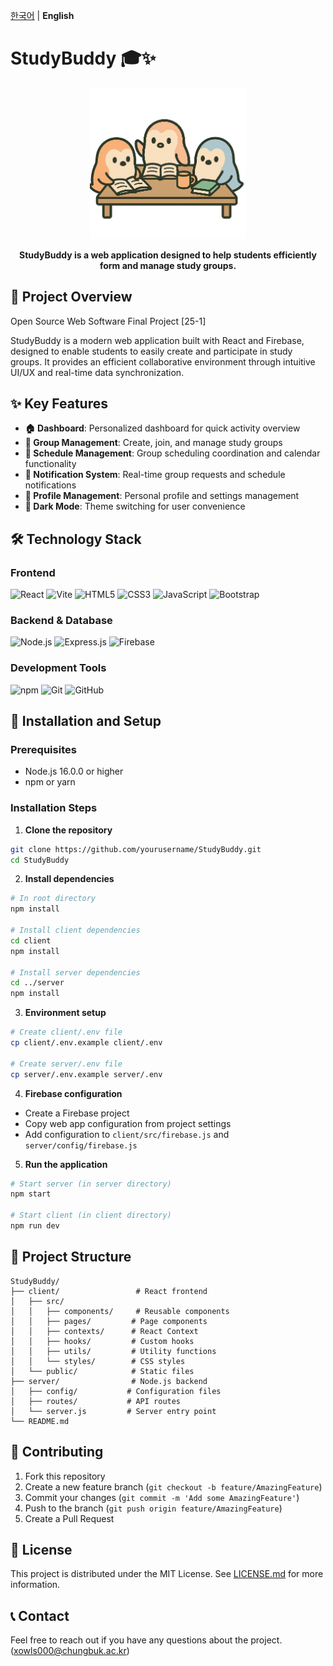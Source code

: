 [한국어](README.md) | **English**

# StudyBuddy 🎓✨
<div align="center">
  <img src="client/src/assets/logoHome.png" width="250"/><br>
  <p><strong>StudyBuddy is a web application designed to help students efficiently form and manage study groups.
</strong></p>
</div>

## 📝 Project Overview

Open Source Web Software Final Project [25-1]

StudyBuddy is a modern web application built with React and Firebase, designed to enable students to easily create and participate in study groups. It provides an efficient collaborative environment through intuitive UI/UX and real-time data synchronization.

## ✨ Key Features

- **🏠 Dashboard**: Personalized dashboard for quick activity overview
- **👥 Group Management**: Create, join, and manage study groups
- **📅 Schedule Management**: Group scheduling coordination and calendar functionality
- **🔔 Notification System**: Real-time group requests and schedule notifications
- **👤 Profile Management**: Personal profile and settings management
- **🌙 Dark Mode**: Theme switching for user convenience

## 🛠️ Technology Stack

### Frontend
![React](https://img.shields.io/badge/React-61DAFB?style=for-the-badge&logo=react&logoColor=white)
![Vite](https://img.shields.io/badge/Vite-646CFF?style=for-the-badge&logo=vite&logoColor=white)
![HTML5](https://img.shields.io/badge/HTML5-E34F26?style=for-the-badge&logo=html5&logoColor=white)
![CSS3](https://img.shields.io/badge/CSS3-1572B6?style=for-the-badge&logo=css3&logoColor=white)
![JavaScript](https://img.shields.io/badge/JavaScript-F7DF1E?style=for-the-badge&logo=javascript&logoColor=white)
![Bootstrap](https://img.shields.io/badge/Bootstrap-7952B3?style=for-the-badge&logo=bootstrap&logoColor=white)

### Backend & Database
![Node.js](https://img.shields.io/badge/Node.js-339933?style=for-the-badge&logo=nodedotjs&logoColor=white)
![Express.js](https://img.shields.io/badge/Express.js-000000?style=for-the-badge&logo=express&logoColor=white)
![Firebase](https://img.shields.io/badge/Firebase-FFCA28?style=for-the-badge&logo=firebase&logoColor=white)

### Development Tools
![npm](https://img.shields.io/badge/npm-CB3837?style=for-the-badge&logo=npm&logoColor=white)
![Git](https://img.shields.io/badge/Git-F05032?style=for-the-badge&logo=git&logoColor=white)
![GitHub](https://img.shields.io/badge/GitHub-181717?style=for-the-badge&logo=github&logoColor=white)

## 🚀 Installation and Setup

### Prerequisites
- Node.js 16.0.0 or higher
- npm or yarn

### Installation Steps

1. **Clone the repository**
```bash
git clone https://github.com/yourusername/StudyBuddy.git
cd StudyBuddy
```

2. **Install dependencies**
```bash
# In root directory
npm install

# Install client dependencies
cd client
npm install

# Install server dependencies
cd ../server
npm install
```

3. **Environment setup**
```bash
# Create client/.env file
cp client/.env.example client/.env

# Create server/.env file
cp server/.env.example server/.env
```

4. **Firebase configuration**
- Create a Firebase project
- Copy web app configuration from project settings
- Add configuration to `client/src/firebase.js` and `server/config/firebase.js`

5. **Run the application**
```bash
# Start server (in server directory)
npm start

# Start client (in client directory)
npm run dev
```

## 📁 Project Structure

```
StudyBuddy/
├── client/                 # React frontend
│   ├── src/
│   │   ├── components/     # Reusable components
│   │   ├── pages/         # Page components
│   │   ├── contexts/      # React Context
│   │   ├── hooks/         # Custom hooks
│   │   ├── utils/         # Utility functions
│   │   └── styles/        # CSS styles
│   └── public/            # Static files
├── server/                # Node.js backend
│   ├── config/           # Configuration files
│   ├── routes/           # API routes
│   └── server.js         # Server entry point
└── README.md
```

## 🤝 Contributing

1. Fork this repository
2. Create a new feature branch (`git checkout -b feature/AmazingFeature`)
3. Commit your changes (`git commit -m 'Add some AmazingFeature'`)
4. Push to the branch (`git push origin feature/AmazingFeature`)
5. Create a Pull Request

## 📄 License

This project is distributed under the MIT License. See [LICENSE.md](LICENSE.md) for more information.

## 📞 Contact

Feel free to reach out if you have any questions about the project.
(xowls000@chungbuk.ac.kr)
